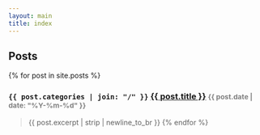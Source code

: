 ```yaml
---
layout: main
title: index
---
```


## Posts
{% for post in site.posts %}

### `{{ post.categories | join: "/" }}` <a href="{{ post.url }}">{{ post.title }}</a> <small style="color:gray">{{ post.date | date: "%Y-%m-%d" }}</small>
> {{ post.excerpt | strip | newline_to_br }}
{% endfor %}
